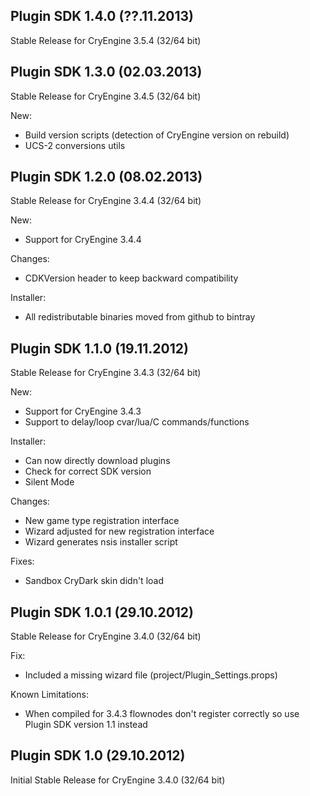 Plugin SDK 1.4.0 (??.11.2013)
-----------------------------
Stable Release for CryEngine 3.5.4 (32/64 bit)

Plugin SDK 1.3.0 (02.03.2013)
-----------------------------
Stable Release for CryEngine 3.4.5 (32/64 bit)

New:
* Build version scripts (detection of CryEngine version on rebuild)
* UCS-2 conversions utils

Plugin SDK 1.2.0 (08.02.2013)
-----------------------------
Stable Release for CryEngine 3.4.4 (32/64 bit)

New:
* Support for CryEngine 3.4.4

Changes:
* CDKVersion header to keep backward compatibility

Installer:
* All redistributable binaries moved from github to bintray

Plugin SDK 1.1.0 (19.11.2012)
-----------------------------
Stable Release for CryEngine 3.4.3 (32/64 bit)

New:
* Support for CryEngine 3.4.3
* Support to delay/loop cvar/lua/C commands/functions

Installer:
* Can now directly download plugins
* Check for correct SDK version
* Silent Mode

Changes:
* New game type registration interface
* Wizard adjusted for new registration interface
* Wizard generates nsis installer script

Fixes:
* Sandbox CryDark skin didn't load

Plugin SDK 1.0.1 (29.10.2012)
-----------------------------
Stable Release for CryEngine 3.4.0 (32/64 bit)

Fix:
* Included a missing wizard file (project/Plugin_Settings.props)

Known Limitations:
* When compiled for 3.4.3 flownodes don't register correctly so use Plugin SDK version 1.1 instead

Plugin SDK 1.0 (29.10.2012)
---------------------------
Initial Stable Release for CryEngine 3.4.0 (32/64 bit)

